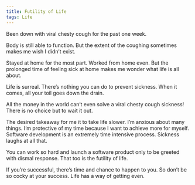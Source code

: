 ```yaml
---
title: Futility of Life
tags: Life
---
```


Been down with viral chesty cough for the past one week.

Body is still able to function. But the extent of the coughing sometimes makes me wish I didn’t exist.

Stayed at home for the most part. Worked from home even. But the prolonged time of feeling sick at home makes me wonder what life is all about.

Life is surreal. There’s nothing you can do to prevent sickness. When it comes, all your toil goes down the drain.

All the money in the world can’t even solve a viral chesty cough sickness! There is no choice but to wait it out.

The desired takeaway for me it to take life slower. I’m anxious about many things. I’m protective of my time because I want to achieve more for myself. Software development is an extremely time intensive process. Sickness laughs at all that.

You can work so hard and launch a software product only to be greeted with dismal response. That too is the futility of life.

If you’re successful, there’s time and chance to happen to you. So don’t be so cocky at your success. Life has a way of getting even.
